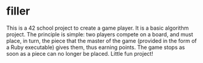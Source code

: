 # filler
This is a 42 school project to create a game player. It is a basic algorithm project. The principle is simple: two players compete on a board, and must place, in turn, the piece that the master of the game (provided in the form of a Ruby executable) gives them, thus earning points. The game stops as soon as a piece can no longer be placed. Little fun project!
